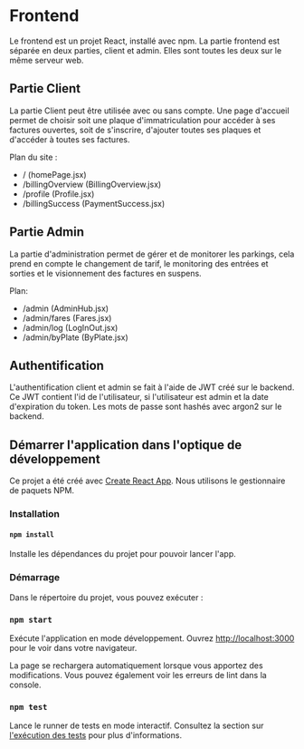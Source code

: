 # Frontend

Le frontend est un projet React, installé avec npm.
La partie frontend est séparée en deux parties, client et admin. Elles sont toutes les deux sur le même serveur web.

## Partie Client

La partie Client peut être utilisée avec ou sans compte. Une page d'accueil permet de choisir soit une plaque d'immatriculation pour accéder à ses factures ouvertes, soit de s'inscrire, d'ajouter toutes ses plaques et d'accéder à toutes ses factures.

Plan du site :

- / (homePage.jsx)
- /billingOverview (BillingOverview.jsx)
- /profile (Profile.jsx)
- /billingSuccess (PaymentSuccess.jsx)

## Partie Admin

La partie d'administration permet de gérer et de monitorer les parkings, cela prend en compte le changement de tarif, le monitoring des entrées et sorties et le visionnement des factures en suspens.

Plan:

- /admin (AdminHub.jsx)
- /admin/fares (Fares.jsx)
- /admin/log (LogInOut.jsx)
- /admin/byPlate (ByPlate.jsx)

## Authentification

L'authentification client et admin se fait à l'aide de JWT créé sur le backend.
Ce JWT contient l'id de l'utilisateur, si l'utilisateur est admin et la date d'expiration du token.
Les mots de passe sont hashés avec argon2 sur le backend.

## Démarrer l'application dans l'optique de développement

Ce projet a été créé avec [Create React App](https://github.com/facebook/create-react-app).
Nous utilisons le gestionnaire de paquets NPM.

### Installation

#### `npm install`

Installe les dépendances du projet pour pouvoir lancer l'app.

### Démarrage

Dans le répertoire du projet, vous pouvez exécuter :

### `npm start`

Exécute l'application en mode développement.
Ouvrez [http://localhost:3000](http://localhost:3000) pour le voir dans votre navigateur.

La page se rechargera automatiquement lorsque vous apportez des modifications.
Vous pouvez également voir les erreurs de lint dans la console.

### `npm test`

Lance le runner de tests en mode interactif.
Consultez la section sur [l'exécution des tests](https://facebook.github.io/create-react-app/docs/running-tests) pour plus d'informations.
